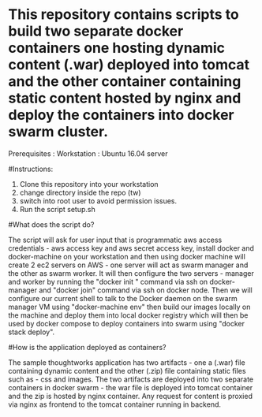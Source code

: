# This repository contains scripts to build two separate docker containers one hosting dynamic content (.war) deployed into tomcat and the other container containing static content hosted by nginx and deploy the containers into docker swarm cluster.

Prerequisites :
Workstation : Ubuntu 16.04 server 

#Instructions:

1. Clone this repository into your workstation
2. change directory inside the repo (tw)
3. switch into root user to avoid permission issues.
4. Run the script setup.sh

#What does the script do?

The script will ask for user input that is programmatic aws access credentials - aws access key and aws secret access key, install docker and docker-machine on your workstation and then using docker machine will create 2 ec2 servers on AWS - one server will act as swarm manager and the other as swarm worker. It will then configure the two servers - manager and worker by running the "docker init 
" command via ssh on docker-manager and "docker join" command via ssh on docker node. Then we will configure our current shell to talk to the Docker daemon on the swarm manager VM using "docker-machine env" then build our images locally on the machine and deploy them into local docker registry which will then be used by docker compose to deploy containers into swarm using "docker stack deploy".

#How is the application deployed as containers?

The sample thoughtworks application has two artifacts - one a (.war) file containing dynamic content and the other (.zip) file containing static files such as - css and images. The two artifacts are deployed into two separate containers in docker swarm - the war file is deployed into tomcat container and the zip is hosted by nginx container. Any request for content is proxied via nginx as frontend to the tomcat container running in backend.



